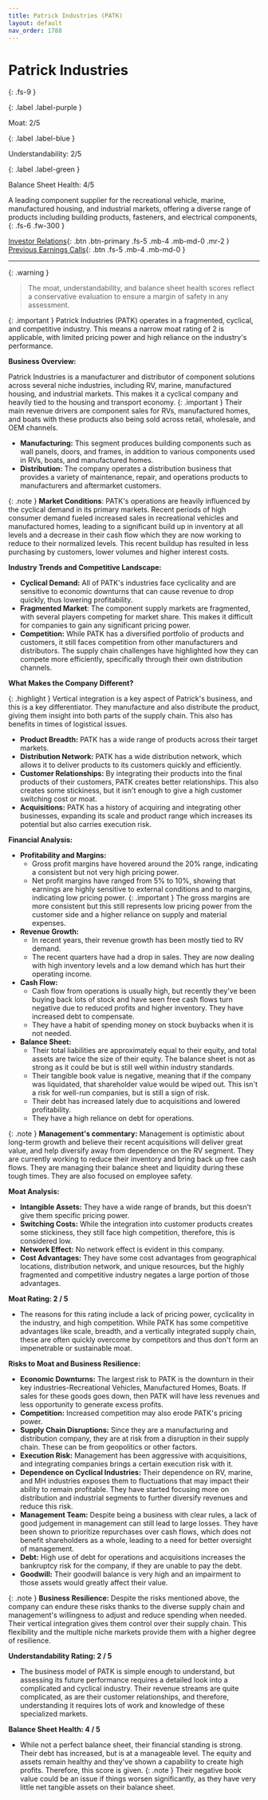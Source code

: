 ```yaml
---
title: Patrick Industries (PATK)
layout: default
nav_order: 1788
---
```


# Patrick Industries
{: .fs-9 }

{: .label .label-purple }

Moat: 2/5

{: .label .label-blue }

Understandability: 2/5

{: .label .label-green }

Balance Sheet Health: 4/5

A leading component supplier for the recreational vehicle, marine, manufactured housing, and industrial markets, offering a diverse range of products including building products, fasteners, and electrical components,
{: .fs-6 .fw-300 }

[Investor Relations](https://www.google.com/search?q=PATK+investor+relations){: .btn .btn-primary .fs-5 .mb-4 .mb-md-0 .mr-2 }
[Previous Earnings Calls](https://discountingcashflows.com/company/PATK/transcripts/){: .btn .fs-5 .mb-4 .mb-md-0 }

---

{: .warning }
>The moat, understandability, and balance sheet health scores reflect a conservative evaluation to ensure a margin of safety in any assessment.



{: .important }
Patrick Industries (PATK) operates in a fragmented, cyclical, and competitive industry. This means a narrow moat rating of 2 is applicable, with limited pricing power and high reliance on the industry's performance.

**Business Overview:**

Patrick Industries is a manufacturer and distributor of component solutions across several niche industries, including RV, marine, manufactured housing, and industrial markets. This makes it a cyclical company and heavily tied to the housing and transport economy.
{: .important }
Their main revenue drivers are component sales for RVs, manufactured homes, and boats with these products also being sold across retail, wholesale, and OEM channels.

*   **Manufacturing:** This segment produces building components such as wall panels, doors, and frames, in addition to various components used in RVs, boats, and manufactured homes.
*   **Distribution:** The company operates a distribution business that provides a variety of maintenance, repair, and operations products to manufacturers and aftermarket customers.

{: .note }
**Market Conditions**: PATK's operations are heavily influenced by the cyclical demand in its primary markets. Recent periods of high consumer demand fueled increased sales in recreational vehicles and manufactured homes, leading to a significant build up in inventory at all levels and a decrease in their cash flow which they are now working to reduce to their normalized levels. This recent buildup has resulted in less purchasing by customers, lower volumes and higher interest costs.

**Industry Trends and Competitive Landscape:**

*   **Cyclical Demand:** All of PATK's industries face cyclicality and are sensitive to economic downturns that can cause revenue to drop quickly, thus lowering profitability.
*   **Fragmented Market**: The component supply markets are fragmented, with several players competing for market share. This makes it difficult for companies to gain any significant pricing power.
*   **Competition:** While PATK has a diversified portfolio of products and customers, it still faces competition from other manufacturers and distributors. The supply chain challenges have highlighted how they can compete more efficiently, specifically through their own distribution channels.

**What Makes the Company Different?**

{: .highlight }
Vertical integration is a key aspect of Patrick's business, and this is a key differentiator. They manufacture and also distribute the product, giving them insight into both parts of the supply chain. This also has benefits in times of logistical issues.
*   **Product Breadth:** PATK has a wide range of products across their target markets.
*   **Distribution Network:** PATK has a wide distribution network, which allows it to deliver products to its customers quickly and efficiently.
*   **Customer Relationships:** By integrating their products into the final products of their customers, PATK creates better relationships. This also creates some stickiness, but it isn't enough to give a high customer switching cost or moat.
*   **Acquisitions:** PATK has a history of acquiring and integrating other businesses, expanding its scale and product range which increases its potential but also carries execution risk.

**Financial Analysis:**

*   **Profitability and Margins:**
    *   Gross profit margins have hovered around the 20% range, indicating a consistent but not very high pricing power.
    *   Net profit margins have ranged from 5% to 10%, showing that earnings are highly sensitive to external conditions and to margins, indicating low pricing power.
{: .important }
The gross margins are more consistent but this still represents low pricing power from the customer side and a higher reliance on supply and material expenses.
*   **Revenue Growth:**
    *   In recent years, their revenue growth has been mostly tied to RV demand.
    *   The recent quarters have had a drop in sales. They are now dealing with high inventory levels and a low demand which has hurt their operating income.
*   **Cash Flow:**
    *   Cash flow from operations is usually high, but recently they've been buying back lots of stock and have seen free cash flows turn negative due to reduced profits and higher inventory. They have increased debt to compensate.
    *   They have a habit of spending money on stock buybacks when it is not needed.
*  **Balance Sheet:**
   *  Their total liabilities are approximately equal to their equity, and total assets are twice the size of their equity. The balance sheet is not as strong as it could be but is still well within industry standards.
    *   Their tangible book value is negative, meaning that if the company was liquidated, that shareholder value would be wiped out. This isn't a risk for well-run companies, but is still a sign of risk.
   *   Their debt has increased lately due to acquisitions and lowered profitability.
   *   They have a high reliance on debt for operations.

{: .note }
**Management's commentary:** Management is optimistic about long-term growth and believe their recent acquisitions will deliver great value, and help diversify away from dependence on the RV segment. They are currently working to reduce their inventory and bring back up free cash flows. They are managing their balance sheet and liquidity during these tough times. They are also focused on employee safety.

**Moat Analysis:**

*   **Intangible Assets:** They have a wide range of brands, but this doesn't give them specific pricing power.
*   **Switching Costs:** While the integration into customer products creates some stickiness, they still face high competition, therefore, this is considered low.
*   **Network Effect:** No network effect is evident in this company.
*   **Cost Advantages:** They have some cost advantages from geographical locations, distribution network, and unique resources, but the highly fragmented and competitive industry negates a large portion of those advantages.

**Moat Rating: 2 / 5**

*   The reasons for this rating include a lack of pricing power, cyclicality in the industry, and high competition. While PATK has some competitive advantages like scale, breadth, and a vertically integrated supply chain, these are often quickly overcome by competitors and thus don't form an impenetrable or sustainable moat.

**Risks to Moat and Business Resilience:**

*   **Economic Downturns:** The largest risk to PATK is the downturn in their key industries-Recreational Vehicles, Manufactured Homes, Boats. If sales for these goods goes down, then PATK will have less revenues and less opportunity to generate excess profits.
*   **Competition:** Increased competition may also erode PATK's pricing power.
*   **Supply Chain Disruptions:** Since they are a manufacturing and distribution company, they are at risk from a disruption in their supply chain. These can be from geopolitics or other factors.
*   **Execution Risk:** Management has been aggressive with acquisitions, and integrating companies brings a certain execution risk with it.
*   **Dependence on Cyclical Industries:** Their dependence on RV, marine, and MH industries exposes them to fluctuations that may impact their ability to remain profitable. They have started focusing more on distribution and industrial segments to further diversify revenues and reduce this risk.
*   **Management Team:** Despite being a business with clear rules, a lack of good judgement in management can still lead to large losses. They have been shown to prioritize repurchases over cash flows, which does not benefit shareholders as a whole, leading to a need for better oversight of management.
*   **Debt:** High use of debt for operations and acquisitions increases the bankruptcy risk for the company, if they are unable to pay the debt.
*  **Goodwill:** Their goodwill balance is very high and an impairment to those assets would greatly affect their value.

{: .note }
**Business Resilience:** Despite the risks mentioned above, the company can endure these risks thanks to the diverse supply chain and management's willingness to adjust and reduce spending when needed. Their vertical integration gives them control over their supply chain. This flexibility and the multiple niche markets provide them with a higher degree of resilience.

**Understandability Rating: 2 / 5**

*   The business model of PATK is simple enough to understand, but assessing its future performance requires a detailed look into a complicated and cyclical industry. Their revenue streams are quite complicated, as are their customer relationships, and therefore, understanding it requires lots of work and knowledge of these specialized markets.

**Balance Sheet Health: 4 / 5**

*   While not a perfect balance sheet, their financial standing is strong. Their debt has increased, but is at a manageable level. The equity and assets remain healthy and they've shown a capability to create high profits. Therefore, this score is given. 
{: .note }
Their negative book value could be an issue if things worsen significantly, as they have very little net tangible assets on their balance sheet.
